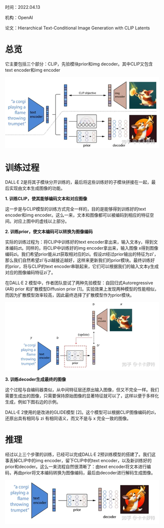 时间：2022.04.13

机构：OpenAI

论文：Hierarchical Text-Conditional Image Generation with CLIP Latents



# 总览

它主要包括三个部分：CLIP，先验模块prior和img decoder。其中CLIP又包含text encoder和img encoder

![img](images/v2-2cd0e865cb388ba9a2093fc934aacaea_720w.webp)

# 训练过程

DALL·E 2是将其子模块分开训练的，最后将这些训练好的子模块拼接在一起，最后实现由文本生成图像的功能。

**1. 训练CLIP，使其能够编码文本和对应图像**

这一步是与CLIP模型的训练方式完全一样的，目的是能够得到训练好的text encoder和img encoder。这么一来，文本和图像都可以被编码到相应的特征空间。对应上图中的虚线以上部分。

**2. 训练prior，使文本编码可以转换为图像编码**

实际的训练过程为：将CLIP中训练好的text encoder拿出来，输入文本y，得到文本编码zt。同样的，将CLIP中训练好的img encoder拿出来，输入图像 x得到图像编码zi。我们希望prior能从zt获取相对应的zi。假设zt经过prior输出的特征为zi'，那么我们自然希望zi′与zi越接近越好，这样来更新我们的prior模块。最终训练好的prior，将与CLIP的text encoder串联起来，它们可以根据我们的输入文本y生成对应的图像编码特征zi了。

在DALL·E 2 模型中，作者团队尝试了两种先验模型：自回归式Autoregressive (AR) prior 和扩散模型Diffusion prior [1]。实验效果上发现两种模型的性能相似，而因为扩散模型效率较高，因此最终选择了扩散模型作为prior模块。

![img](images/v2-9735490632574f482139700d69156f78_720w.webp)

**3. 训练decoder生成最终的图像**

这个过程与自编码器类似，从中间特征层还原出输入图像，但又不完全一样。我们需要生成出的图像，只需要保持原始图像的显著特征就可以了，这样以便于多样化生成，例如下图右边的示例。

DALL-E 2使用的是改进的GLIDE模型 [2]。这个模型可以根据CLIP图像编码的zi，还原出具有相同与 zi 有相同语义，而又不是与 x 完全一致的图像。

# 推理

经过以上三个步骤的训练，已经可以完成DALL·E 2预训练模型的搭建了。我们这事丢掉CLIP中的img encoder，留下CLIP中的text encoder，以及新训练好的prior和decoder。这么一来流程自然很清晰了：由text encoder将文本进行编码，再由prior将文本编码转换为图像编码，最后由decoder进行解码生成图像。

![img](images/v2-47165c314858534d1be906db3c6ded36_720w.webp)

